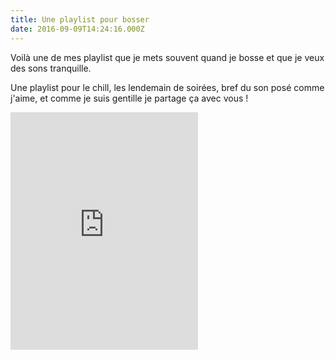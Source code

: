 ```yaml
---
title: Une playlist pour bosser
date: 2016-09-09T14:24:16.000Z
---
```

Voilà une de mes playlist que je mets souvent quand je bosse et que je veux des sons tranquille.

Une playlist pour le chill, les lendemain de soirées, bref du son posé comme j'aime, et comme je suis gentille je partage ça avec vous !

<iframe src="https://open.spotify.com/embed/user/1165615641/playlist/7guO6yODm9r6cYSzeogdkl" width="300" height="380" frameborder="0" allowtransparency="true" allow="encrypted-media"></iframe>
